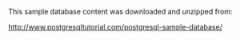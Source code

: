 This sample database content was downloaded and unzipped from:

http://www.postgresqltutorial.com/postgresql-sample-database/


